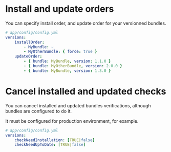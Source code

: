 Install and update orders
=========================

You can specify install order, and update order for your versionned bundles.
```yml
# app/config/config.yml
versions:
    installOrder:
        - MyBundle: ~
        - MyOtherBundle: { force: true }
    updateOrder:
        - { bundle: MyBundle, version: 1.1.0 }
        - { bundle: MyOtherBundle, version: 2.0.0 }
        - { bundle: MyBundle, version: 1.3.0 }
```

Cancel installed and updated checks
===================================

You can cancel installed and updated bundles verifications, although bundles are configured to do it.

It must be configured for production environment, for example.
```yml
# app/config/config.yml
versions:
    checkNeedInstallation: [TRUE|false]
    checkNeedUpToDate: [TRUE|false]
```